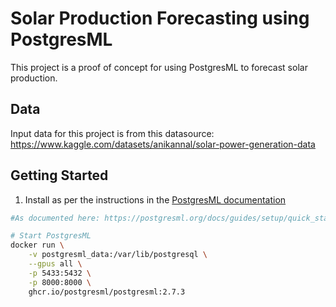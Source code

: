 # Solar Production Forecasting using PostgresML

This project is a proof of concept for using PostgresML to forecast solar production.

## Data
Input data for this project is from this datasource: https://www.kaggle.com/datasets/anikannal/solar-power-generation-data


## Getting Started

1. Install as per the instructions in the [PostgresML documentation](https://postgresml.org/docs/guides/setup/quick_start_with_docker)

```bash
#As documented here: https://postgresml.org/docs/guides/setup/quick_start_with_docker

# Start PostgresML
docker run \
    -v postgresml_data:/var/lib/postgresql \
    --gpus all \
    -p 5433:5432 \
    -p 8000:8000 \
    ghcr.io/postgresml/postgresml:2.7.3

```
